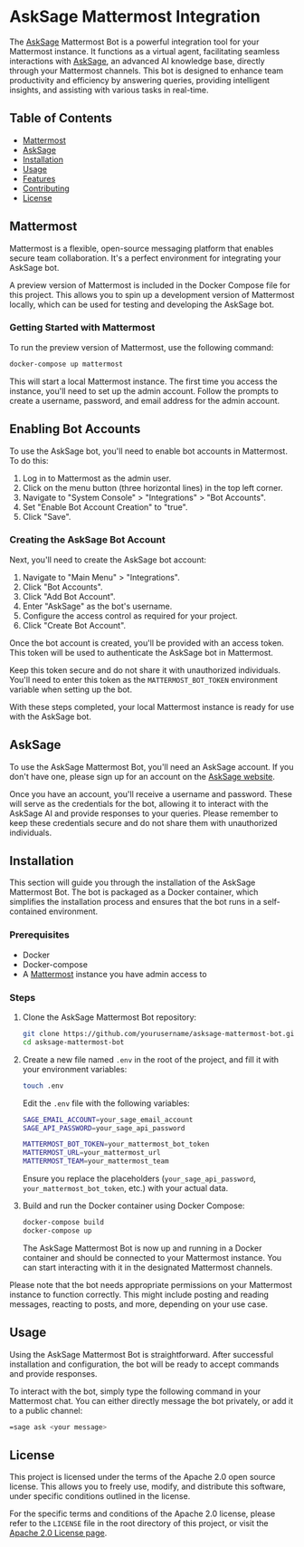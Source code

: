 # AskSage Mattermost Integration

The [AskSage](https://www.asksage.ai) Mattermost Bot is a powerful integration tool for your Mattermost instance. It functions as a virtual agent, facilitating seamless interactions with [AskSage](https://www.asksage.ai), an advanced AI knowledge base, directly through your Mattermost channels. This bot is designed to enhance team productivity and efficiency by answering queries, providing intelligent insights, and assisting with various tasks in real-time.

## Table of Contents

- [Mattermost](#mattermost)
- [AskSage](#asksage)
- [Installation](#installation)
- [Usage](#usage)
- [Features](#features)
- [Contributing](#contributing)
- [License](#license)

## Mattermost

Mattermost is a flexible, open-source messaging platform that enables secure team collaboration. It's a perfect environment for integrating your AskSage bot.

A preview version of Mattermost is included in the Docker Compose file for this project. This allows you to spin up a development version of Mattermost locally, which can be used for testing and developing the AskSage bot.

### Getting Started with Mattermost

To run the preview version of Mattermost, use the following command:

```bash
docker-compose up mattermost
```
This will start a local Mattermost instance. The first time you access the instance, you'll need to set up the admin account. Follow the prompts to create a username, password, and email address for the admin account.

## Enabling Bot Accounts
To use the AskSage bot, you'll need to enable bot accounts in Mattermost. To do this:

1. Log in to Mattermost as the admin user.
2. Click on the menu button (three horizontal lines) in the top left corner.
3. Navigate to "System Console" > "Integrations" > "Bot Accounts".
4. Set "Enable Bot Account Creation" to "true".
5. Click "Save".

### Creating the AskSage Bot Account

Next, you'll need to create the AskSage bot account:

1. Navigate to "Main Menu" > "Integrations".
2. Click "Bot Accounts".
3. Click "Add Bot Account".
4. Enter "AskSage" as the bot's username.
5. Configure the access control as required for your project.
6. Click "Create Bot Account".

Once the bot account is created, you'll be provided with an access token. This token will be used to authenticate the AskSage bot in Mattermost.

Keep this token secure and do not share it with unauthorized individuals. You'll need to enter this token as the `MATTERMOST_BOT_TOKEN` environment variable when setting up the bot.

With these steps completed, your local Mattermost instance is ready for use with the AskSage bot.

## AskSage
To use the AskSage Mattermost Bot, you'll need an AskSage account. If you don't have one, please sign up for an account on the [AskSage website](https://www.asksage.ai).

Once you have an account, you'll receive a username and password. These will serve as the credentials for the bot, allowing it to interact with the AskSage AI and provide responses to your queries. Please remember to keep these credentials secure and do not share them with unauthorized individuals.

## Installation

This section will guide you through the installation of the AskSage Mattermost Bot. The bot is packaged as a Docker container, which simplifies the installation process and ensures that the bot runs in a self-contained environment.

### Prerequisites

- Docker
- Docker-compose
- A [Mattermost](https://mattermost.com) instance you have admin access to

### Steps

1. Clone the AskSage Mattermost Bot repository:

    ```bash
    git clone https://github.com/yourusername/asksage-mattermost-bot.git
    cd asksage-mattermost-bot
    ```

2. Create a new file named `.env` in the root of the project, and fill it with your environment variables:

    ```bash
    touch .env
    ```

    Edit the `.env` file with the following variables:

    ```bash
    SAGE_EMAIL_ACCOUNT=your_sage_email_account
    SAGE_API_PASSWORD=your_sage_api_password
   
    MATTERMOST_BOT_TOKEN=your_mattermost_bot_token
    MATTERMOST_URL=your_mattermost_url
    MATTERMOST_TEAM=your_mattermost_team
    ```

    Ensure you replace the placeholders (`your_sage_api_password`, `your_mattermost_bot_token`, etc.) with your actual data.


3. Build and run the Docker container using Docker Compose:

    ```bash
    docker-compose build
    docker-compose up
    ```

    The AskSage Mattermost Bot is now up and running in a Docker container and should be connected to your Mattermost instance. You can start interacting with it in the designated Mattermost channels.

Please note that the bot needs appropriate permissions on your Mattermost instance to function correctly. This might include posting and reading messages, reacting to posts, and more, depending on your use case.


## Usage

Using the AskSage Mattermost Bot is straightforward. After successful installation and configuration, the bot will be ready to accept commands and provide responses.

To interact with the bot, simply type the following command in your Mattermost chat. You can either directly message the bot privately, or add it to a public channel:

```bash
=sage ask <your message>
```

## License

This project is licensed under the terms of the Apache 2.0 open source license. This allows you to freely use, modify, and distribute this software, under specific conditions outlined in the license.

For the specific terms and conditions of the Apache 2.0 license, please refer to the `LICENSE` file in the root directory of this project, or visit the [Apache 2.0 License page](http://www.apache.org/licenses/LICENSE-2.0).

